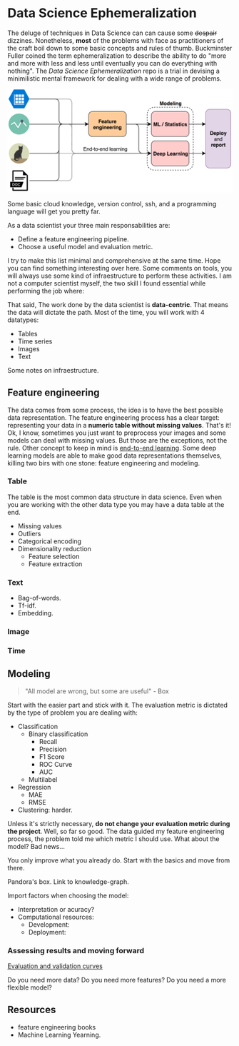 # Data Science Ephemeralization

The deluge of techniques in Data Science can can cause some ~~despair~~ dizzines. Nonetheless, **most** of the problems with face as practitioners of the craft boil down to some basic concepts and rules of thumb. Buckminster Fuller coined the term ephemeralization to describe the ability to do "more and more with less and less until eventually you can do everything with nothing". The *Data Science Ephemeralization* repo is a trial in devising a minimilistic mental framework for dealing with a wide range of problems.

![](ds-diagram.png)

Some basic cloud knowledge, version control, ssh, and a programming language will get you pretty far.

As a data scientist your three main responsabilities are:

- Define a feature engineering pipeline.
- Choose a useful model and evaluation metric.

I try to make this list minimal and comprehensive at the same time. Hope you can find something interesting over here. Some comments on tools, you will always 
use some kind of infraestructure to perform these activities. I am not a computer scientist myself, the two skill I found essential while performing the job where:

That said, The work done by the data scientist is **data-centric**. That means the data will dictate the path. Most of the time, you will work with 4 datatypes: 

- Tables
- Time series
- Images
- Text

Some notes on infraestructure.

## Feature engineering

The data comes from some process, the idea is to have the best possible data representation. 
The feature engineering process has a clear target: representing your data in a **numeric table without missing values**. That's it! Ok, I know, sometimes you just want
to preprocess your images and some models can deal with missing values. But those are the exceptions, not the rule. Other concept to keep in mind is 
[end-to-end learning](https://www.youtube.com/watch?v=ImUoubi_t7s). Some deep learning models are able to make good data representations themselves, killing two birs with
one stone: feature engineering and modeling.

### Table

The table is the most common data structure in data science. Even when you are working with the other data type you may have a data table at the end. 

- Missing values
- Outliers
- Categorical encoding
- Dimensionality reduction
    - Feature selection
    - Feature extraction

### Text

- Bag-of-words.
- Tf-idf.
- Embedding.

### Image



### Time

## Modeling

> "All model are wrong, but some are useful" - Box

Start with the easier part and stick with it. The evaluation metric is dictated by the type of problem you are dealing with:

- Classification
    - Binary classification
        - Recall
        - Precision
        - F1 Score
        - ROC Curve
        - AUC
    - Multilabel
- Regression
    - MAE
    - RMSE
- Clustering: harder.

Unless it's strictly necessary, **do not change your evaluation metric during the project**. Well, so far so good. The data guided my feature engineering process, the problem 
told me which metric I should use. What about the model? Bad news...

You only improve what you already do. Start with the basics and move from there.

Pandora's box. Link to knowledge-graph.

Import factors when choosing the model:

- Interpretation or acuracy?
- Computational resources:
    - Development:
    - Deployment:

### Assessing results and moving forward



[Evaluation and validation curves](https://scikit-learn.org/stable/modules/learning_curve.html)

Do you need more data?
Do you need more features?
Do you need a more flexible model?

## Resources

- feature engineering books
- Machine Learning Yearning.